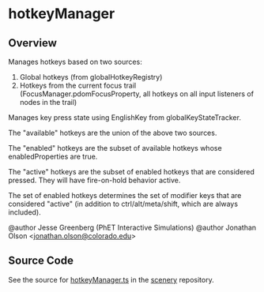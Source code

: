 # hotkeyManager

## Overview

Manages hotkeys based on two sources:

1. Global hotkeys (from globalHotkeyRegistry)
2. Hotkeys from the current focus trail (FocusManager.pdomFocusProperty, all hotkeys on all input listeners of
   nodes in the trail)

Manages key press state using EnglishKey from globalKeyStateTracker.

The "available" hotkeys are the union of the above two sources.

The "enabled" hotkeys are the subset of available hotkeys whose enabledProperties are true.

The "active" hotkeys are the subset of enabled hotkeys that are considered pressed. They will have fire-on-hold
behavior active.

The set of enabled hotkeys determines the set of modifier keys that are considered "active" (in addition to
ctrl/alt/meta/shift, which are always included).

@author Jesse Greenberg (PhET Interactive Simulations)
@author Jonathan Olson &lt;jonathan.olson@colorado.edu&gt;



## Source Code

See the source for [hotkeyManager.ts](https://github.com/phetsims/scenery/blob/main/js/input/hotkeyManager.ts) in the [scenery](https://github.com/phetsims/scenery) repository.
